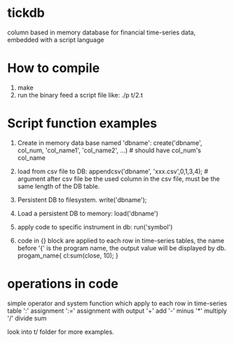 tickdb
======

column based in memory database for financial time-series data, embedded with a script language

How to compile
======
1. make
2. run the binary feed a script file like: ./p t/2.t

Script function examples
=======
1. Create in memory data base named 'dbname':
      create('dbname', col_num, 'col_name1', 'col_name2', ...) #  should have col_num's col_name
2. load from csv file to DB:
      appendcsv('dbname', 'xxx.csv',0,1,3,4); # argument after csv file be the used column in the csv file, must be the same length of the DB table.
3. Persistent DB to filesystem.
      write('dbname');
4. Load a persistent DB to memory:
      load('dbname')
5. apply code to specific instrument in db:
      run('symbol')

6. code in {} block are applied to each row in time-series tables, the name before '{' is the program name, the output value will be displayed by db.
  progam_name{
  cl:sum(close, 10);
  }
  
 
operations in code
=======
simple operator and system function which apply to each row in time-series table
 ':' assignment
 ':=' assignment with output
 '+' add
 '-' minus
 '*' multiply
 '/' divide
 sum

look into t/ folder for more examples.
